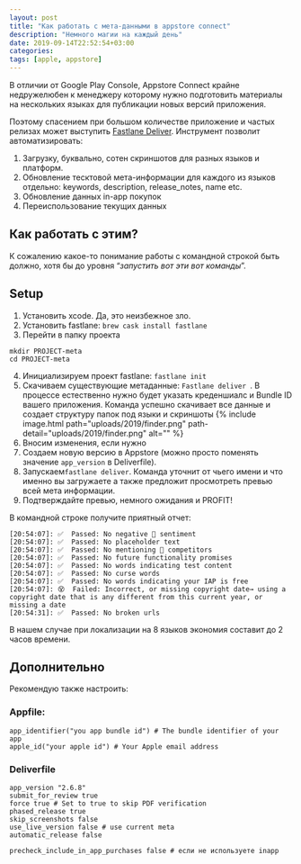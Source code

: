 ```yaml
---
layout: post
title: "Как работать с мета-данными в appstore connect"
description: "Немного магии на каждый день"
date: 2019-09-14T22:52:54+03:00
categories:
tags: [apple, appstore]
---
```


В отличии от Google Play Console, Appstore Connect крайне недружелюбен к менеджеру которому нужно подготовить материалы на нескольких языках для публикации новых версий приложения. 
<!--more-->
Поэтому спасением при большом количестве приложение и частых релизах может выступить [Fastlane Deliver](https://docs.fastlane.tools/actions/deliver/). Инструмент позволит автоматизировать:

1. Загрузку, буквально, сотен скриншотов для разных языков и платформ.
2. Обновление тесктовой мета-информации для каждого из языков отдельно: keywords, description, release_notes, name etc. 
3. Обновление данных in-app покупок
4. Переиспользование текущих данных

## Как работать с этим?
К сожалению какое-то понимание работы с командной строкой быть должно, хотя бы до уровня “_запустить вот эти вот команды_”.

## Setup
1. Установить xcode. Да, это неизбежное зло.
2. Установить fastlane: `brew cask install fastlane`
3. Перейти в папку проекта
```
mkdir PROJECT-meta
cd PROJECT-meta
```
4. Инициализируем проект fastlane: `fastlane init`
5. Скачиваем существующие метаданные: `Fastlane deliver `. В процессе естественно нужно будет указать креденшиалс и Bundle ID вашего приложения.
Команда успешно скачивает все данные и создает структуру папок под языки и скриншоты {% include image.html path="uploads/2019/finder.png" path-detail="uploads/2019/finder.png" alt="" %}
6. Вносим изменения, если нужно
7. Создаем новую версию в Appstore (можно просто поменять значение `app_version` в Deliverfile).
8. Запускаем`fastlane deliver`. Команда уточнит от чьего имени и что именно вы загружаете а также предложит просмотреть превью всей мета информации.
9. Подтверждайте превью, немного ожидания и PROFIT!

В командной строке получите приятный отчет:
```
[20:54:07]: ✅  Passed: No negative  sentiment
[20:54:07]: ✅  Passed: No placeholder text
[20:54:07]: ✅  Passed: No mentioning  competitors
[20:54:07]: ✅  Passed: No future functionality promises
[20:54:07]: ✅  Passed: No words indicating test content
[20:54:07]: ✅  Passed: No curse words
[20:54:07]: ✅  Passed: No words indicating your IAP is free
[20:54:07]: 😵  Failed: Incorrect, or missing copyright date→ using a copyright date that is any different from this current year, or missing a date
[20:54:31]: ✅  Passed: No broken urls
```
В нашем случае при локализации на 8 языков экономия составит до 2 часов времени.

## Дополнительно
Рекомендую также настроить:

### Appfile:
```
app_identifier("you app bundle id") # The bundle identifier of your app
apple_id("your apple id") # Your Apple email address
```

### Deliverfile

```
app_version "2.6.8"
submit_for_review true
force true # Set to true to skip PDF verification
phased_release true
skip_screenshots false
use_live_version false # use current meta
automatic_release false

precheck_include_in_app_purchases false # если не используете inapp

```